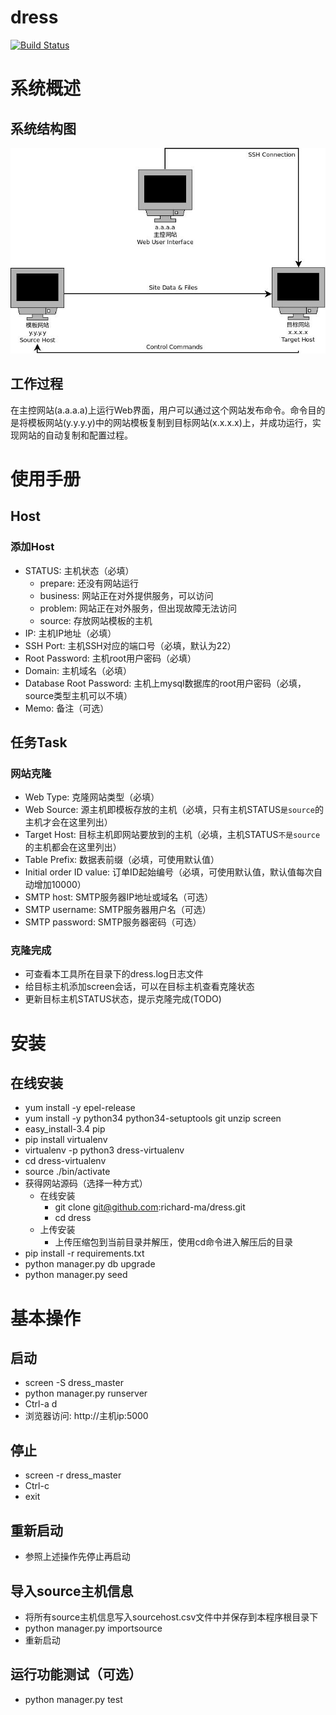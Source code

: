 # dress

[![Build Status](https://travis-ci.org/richard-ma/dress.svg?branch=master)](https://travis-ci.org/richard-ma/dress)

# 系统概述

## 系统结构图

![系统结构图](https://raw.githubusercontent.com/richard-ma/dress/master/doc/DressArchitecture.jpeg)

## 工作过程

在主控网站(a.a.a.a)上运行Web界面，用户可以通过这个网站发布命令。命令目的是将模板网站(y.y.y.y)中的网站模板复制到目标网站(x.x.x.x)上，并成功运行，实现网站的自动复制和配置过程。

# 使用手册

## Host

### 添加Host
* STATUS:                   主机状态（必填）
    * prepare:  还没有网站运行
    * business: 网站正在对外提供服务，可以访问
    * problem:  网站正在对外服务，但出现故障无法访问
    * source:   存放网站模板的主机
* IP:                       主机IP地址（必填）
* SSH Port:                 主机SSH对应的端口号（必填，默认为22）
* Root Password:            主机root用户密码（必填）
* Domain:                   主机域名（必填）
* Database Root Password:   主机上mysql数据库的root用户密码（必填，source类型主机可以不填）
* Memo:                     备注（可选）

## 任务Task

### 网站克隆

* Web Type:                 克隆网站类型（必填）
* Web Source:               源主机即模板存放的主机（必填，只有主机STATUS`是source`的主机才会在这里列出）
* Target Host:              目标主机即网站要放到的主机（必填，主机STATUS`不是source`的主机都会在这里列出）
* Table Prefix:             数据表前缀（必填，可使用默认值）
* Initial order ID value:   订单ID起始编号（必填，可使用默认值，默认值每次自动增加10000）
* SMTP host:                SMTP服务器IP地址或域名（可选）
* SMTP username:            SMTP服务器用户名（可选）
* SMTP password:            SMTP服务器密码（可选）

### 克隆完成

* 可查看本工具所在目录下的dress.log日志文件
* 给目标主机添加screen会话，可以在目标主机查看克隆状态
* 更新目标主机STATUS状态，提示克隆完成(TODO)

# 安装

## 在线安装
* yum install -y epel-release
* yum install -y python34 python34-setuptools git unzip screen
* easy_install-3.4 pip
* pip install virtualenv
* virtualenv -p python3 dress-virtualenv
* cd dress-virtualenv
* source ./bin/activate
* 获得网站源码（选择一种方式）
    * 在线安装
        * git clone git@github.com:richard-ma/dress.git
        * cd dress
    * 上传安装
        * 上传压缩包到当前目录并解压，使用cd命令进入解压后的目录
* pip install -r requirements.txt
* python manager.py db upgrade
* python manager.py seed

# 基本操作

## 启动
* screen -S dress\_master
* python manager.py runserver
* Ctrl-a d
* 浏览器访问: http://主机ip:5000

## 停止 
* screen -r dress\_master
* Ctrl-c
* exit

## 重新启动
* 参照上述操作先停止再启动

## 导入source主机信息
* 将所有source主机信息写入sourcehost.csv文件中并保存到本程序根目录下
* python manager.py importsource
* 重新启动

## 运行功能测试（可选）
* python manager.py test
